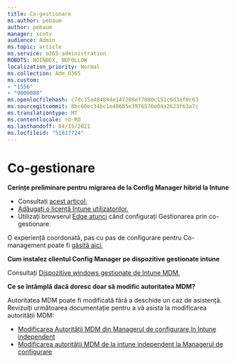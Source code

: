 ```yaml
---
title: Co-gestionare
ms.author: pebaum
author: pebaum
manager: scotv
audience: Admin
ms.topic: article
ms.service: o365-administration
ROBOTS: NOINDEX, NOFOLLOW
localization_priority: Normal
ms.collection: Adm_O365
ms.custom:
- "1556"
- "9000080"
ms.openlocfilehash: c7dc35a484894e147208ef7080c151c6d3af0c63
ms.sourcegitcommit: 8bc60ec34bc1e40685e3976576e04a2623f63a7c
ms.translationtype: MT
ms.contentlocale: ro-RO
ms.lasthandoff: 04/15/2021
ms.locfileid: "51817724"
---
```

# <a name="co-management"></a>Co-gestionare

**Cerințe preliminare pentru migrarea de la Config Manager hibrid la Intune**

- Consultați [acest articol.](https://docs.microsoft.com/mem/configmgr/mdm/understand/what-happened-to-hybrid)
- [Adăugați o licență Intune utilizatorilor.](https://docs.microsoft.com/mem/intune/fundamentals/licenses-assign)
- Utilizați browserul [Edge atunci](https://www.microsoft.com/edge) când configurați Gestionarea prin co-gestionare.

O experiență coordonată, pas cu pas de configurare pentru Co-management poate fi [găsită aici.](https://admin.microsoft.com/AdminPortal/Home?#/modernonboarding/comanagesetupguide)

**Cum instalez clientul Config Manager pe dispozitive gestionate intune**

Consultați [Dispozitive windows gestionate de Intune MDM.](https://docs.microsoft.com/mem/configmgr/core/clients/deploy/deploy-clients-to-windows-computers#bkmk_mdm)

**Ce se întâmplă dacă doresc doar să modific autoritatea MDM?**

Autoritatea MDM poate fi modificată fără a deschide un caz de asistență. Revizuiți următoarea documentație pentru a vă asista la modificarea autorității MDM:

- [Modificarea Autorității MDM din Managerul de configurare în Intune independent](https://docs.microsoft.com/mem/configmgr/mdm/understand/what-happened-to-hybrid)
- [Modificarea autorității MDM de la intune independent la Managerul de configurare](https://docs.microsoft.com/mem/configmgr/mdm/understand/what-happened-to-hybrid)
